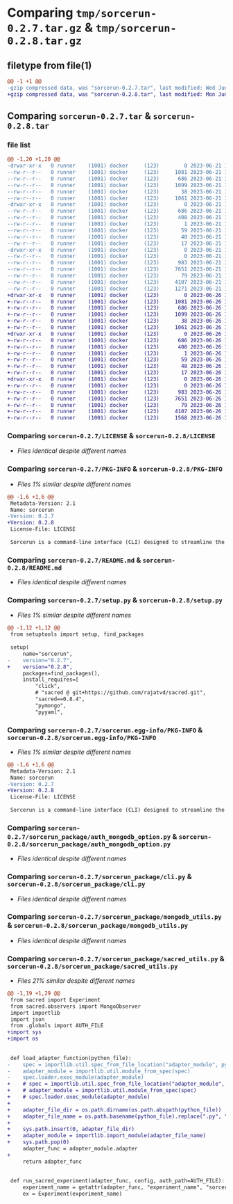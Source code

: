 # Comparing `tmp/sorcerun-0.2.7.tar.gz` & `tmp/sorcerun-0.2.8.tar.gz`

## filetype from file(1)

```diff
@@ -1 +1 @@
-gzip compressed data, was "sorcerun-0.2.7.tar", last modified: Wed Jun 21 17:31:06 2023, max compression
+gzip compressed data, was "sorcerun-0.2.8.tar", last modified: Mon Jun 26 18:42:34 2023, max compression
```

## Comparing `sorcerun-0.2.7.tar` & `sorcerun-0.2.8.tar`

### file list

```diff
@@ -1,20 +1,20 @@
-drwxr-xr-x   0 runner    (1001) docker     (123)        0 2023-06-21 17:31:06.581747 sorcerun-0.2.7/
--rw-r--r--   0 runner    (1001) docker     (123)     1081 2023-06-21 17:30:55.000000 sorcerun-0.2.7/LICENSE
--rw-r--r--   0 runner    (1001) docker     (123)      686 2023-06-21 17:31:06.581747 sorcerun-0.2.7/PKG-INFO
--rw-r--r--   0 runner    (1001) docker     (123)     1099 2023-06-21 17:30:55.000000 sorcerun-0.2.7/README.md
--rw-r--r--   0 runner    (1001) docker     (123)       38 2023-06-21 17:31:06.581747 sorcerun-0.2.7/setup.cfg
--rw-r--r--   0 runner    (1001) docker     (123)     1061 2023-06-21 17:30:55.000000 sorcerun-0.2.7/setup.py
-drwxr-xr-x   0 runner    (1001) docker     (123)        0 2023-06-21 17:31:06.577747 sorcerun-0.2.7/sorcerun.egg-info/
--rw-r--r--   0 runner    (1001) docker     (123)      686 2023-06-21 17:31:06.000000 sorcerun-0.2.7/sorcerun.egg-info/PKG-INFO
--rw-r--r--   0 runner    (1001) docker     (123)      408 2023-06-21 17:31:06.000000 sorcerun-0.2.7/sorcerun.egg-info/SOURCES.txt
--rw-r--r--   0 runner    (1001) docker     (123)        1 2023-06-21 17:31:06.000000 sorcerun-0.2.7/sorcerun.egg-info/dependency_links.txt
--rw-r--r--   0 runner    (1001) docker     (123)       59 2023-06-21 17:31:06.000000 sorcerun-0.2.7/sorcerun.egg-info/entry_points.txt
--rw-r--r--   0 runner    (1001) docker     (123)       48 2023-06-21 17:31:06.000000 sorcerun-0.2.7/sorcerun.egg-info/requires.txt
--rw-r--r--   0 runner    (1001) docker     (123)       17 2023-06-21 17:31:06.000000 sorcerun-0.2.7/sorcerun.egg-info/top_level.txt
-drwxr-xr-x   0 runner    (1001) docker     (123)        0 2023-06-21 17:31:06.581747 sorcerun-0.2.7/sorcerun_package/
--rw-r--r--   0 runner    (1001) docker     (123)        0 2023-06-21 17:30:55.000000 sorcerun-0.2.7/sorcerun_package/__init__.py
--rw-r--r--   0 runner    (1001) docker     (123)      983 2023-06-21 17:30:55.000000 sorcerun-0.2.7/sorcerun_package/auth_mongodb_option.py
--rw-r--r--   0 runner    (1001) docker     (123)     7651 2023-06-21 17:30:55.000000 sorcerun-0.2.7/sorcerun_package/cli.py
--rw-r--r--   0 runner    (1001) docker     (123)       79 2023-06-21 17:30:55.000000 sorcerun-0.2.7/sorcerun_package/globals.py
--rw-r--r--   0 runner    (1001) docker     (123)     4107 2023-06-21 17:30:55.000000 sorcerun-0.2.7/sorcerun_package/mongodb_utils.py
--rw-r--r--   0 runner    (1001) docker     (123)     1271 2023-06-21 17:30:55.000000 sorcerun-0.2.7/sorcerun_package/sacred_utils.py
+drwxr-xr-x   0 runner    (1001) docker     (123)        0 2023-06-26 18:42:34.028813 sorcerun-0.2.8/
+-rw-r--r--   0 runner    (1001) docker     (123)     1081 2023-06-26 18:42:20.000000 sorcerun-0.2.8/LICENSE
+-rw-r--r--   0 runner    (1001) docker     (123)      686 2023-06-26 18:42:34.028813 sorcerun-0.2.8/PKG-INFO
+-rw-r--r--   0 runner    (1001) docker     (123)     1099 2023-06-26 18:42:20.000000 sorcerun-0.2.8/README.md
+-rw-r--r--   0 runner    (1001) docker     (123)       38 2023-06-26 18:42:34.028813 sorcerun-0.2.8/setup.cfg
+-rw-r--r--   0 runner    (1001) docker     (123)     1061 2023-06-26 18:42:20.000000 sorcerun-0.2.8/setup.py
+drwxr-xr-x   0 runner    (1001) docker     (123)        0 2023-06-26 18:42:34.024813 sorcerun-0.2.8/sorcerun.egg-info/
+-rw-r--r--   0 runner    (1001) docker     (123)      686 2023-06-26 18:42:34.000000 sorcerun-0.2.8/sorcerun.egg-info/PKG-INFO
+-rw-r--r--   0 runner    (1001) docker     (123)      408 2023-06-26 18:42:34.000000 sorcerun-0.2.8/sorcerun.egg-info/SOURCES.txt
+-rw-r--r--   0 runner    (1001) docker     (123)        1 2023-06-26 18:42:34.000000 sorcerun-0.2.8/sorcerun.egg-info/dependency_links.txt
+-rw-r--r--   0 runner    (1001) docker     (123)       59 2023-06-26 18:42:34.000000 sorcerun-0.2.8/sorcerun.egg-info/entry_points.txt
+-rw-r--r--   0 runner    (1001) docker     (123)       48 2023-06-26 18:42:34.000000 sorcerun-0.2.8/sorcerun.egg-info/requires.txt
+-rw-r--r--   0 runner    (1001) docker     (123)       17 2023-06-26 18:42:34.000000 sorcerun-0.2.8/sorcerun.egg-info/top_level.txt
+drwxr-xr-x   0 runner    (1001) docker     (123)        0 2023-06-26 18:42:34.028813 sorcerun-0.2.8/sorcerun_package/
+-rw-r--r--   0 runner    (1001) docker     (123)        0 2023-06-26 18:42:20.000000 sorcerun-0.2.8/sorcerun_package/__init__.py
+-rw-r--r--   0 runner    (1001) docker     (123)      983 2023-06-26 18:42:20.000000 sorcerun-0.2.8/sorcerun_package/auth_mongodb_option.py
+-rw-r--r--   0 runner    (1001) docker     (123)     7651 2023-06-26 18:42:20.000000 sorcerun-0.2.8/sorcerun_package/cli.py
+-rw-r--r--   0 runner    (1001) docker     (123)       79 2023-06-26 18:42:20.000000 sorcerun-0.2.8/sorcerun_package/globals.py
+-rw-r--r--   0 runner    (1001) docker     (123)     4107 2023-06-26 18:42:20.000000 sorcerun-0.2.8/sorcerun_package/mongodb_utils.py
+-rw-r--r--   0 runner    (1001) docker     (123)     1568 2023-06-26 18:42:20.000000 sorcerun-0.2.8/sorcerun_package/sacred_utils.py
```

### Comparing `sorcerun-0.2.7/LICENSE` & `sorcerun-0.2.8/LICENSE`

 * *Files identical despite different names*

### Comparing `sorcerun-0.2.7/PKG-INFO` & `sorcerun-0.2.8/PKG-INFO`

 * *Files 1% similar despite different names*

```diff
@@ -1,6 +1,6 @@
 Metadata-Version: 2.1
 Name: sorcerun
-Version: 0.2.7
+Version: 0.2.8
 License-File: LICENSE
 
 Sorcerun is a command-line interface (CLI) designed to streamline the execution and management of computational experiments. It provides built-in support for MongoDB and Sacred, simplifying experiment setup and deployment. Users can configure experiments with a single adapter function, while Sorcerun handles running, logging, and authentication. Additionally, the CLI allows for easy management of MongoDB servers and integrates with the OmniBoard web dashboard for tracking and visualization. Sorcerun aims to facilitate a more efficient experiment lifecycle for researchers, data scientists, and engineers.
```

### Comparing `sorcerun-0.2.7/README.md` & `sorcerun-0.2.8/README.md`

 * *Files identical despite different names*

### Comparing `sorcerun-0.2.7/setup.py` & `sorcerun-0.2.8/setup.py`

 * *Files 1% similar despite different names*

```diff
@@ -1,12 +1,12 @@
 from setuptools import setup, find_packages
 
 setup(
     name="sorcerun",
-    version="0.2.7",
+    version="0.2.8",
     packages=find_packages(),
     install_requires=[
         "click",
         # "sacred @ git+https://github.com/rajatvd/sacred.git",
         "sacred==0.8.4",
         "pymongo",
         "pyyaml",
```

### Comparing `sorcerun-0.2.7/sorcerun.egg-info/PKG-INFO` & `sorcerun-0.2.8/sorcerun.egg-info/PKG-INFO`

 * *Files 1% similar despite different names*

```diff
@@ -1,6 +1,6 @@
 Metadata-Version: 2.1
 Name: sorcerun
-Version: 0.2.7
+Version: 0.2.8
 License-File: LICENSE
 
 Sorcerun is a command-line interface (CLI) designed to streamline the execution and management of computational experiments. It provides built-in support for MongoDB and Sacred, simplifying experiment setup and deployment. Users can configure experiments with a single adapter function, while Sorcerun handles running, logging, and authentication. Additionally, the CLI allows for easy management of MongoDB servers and integrates with the OmniBoard web dashboard for tracking and visualization. Sorcerun aims to facilitate a more efficient experiment lifecycle for researchers, data scientists, and engineers.
```

### Comparing `sorcerun-0.2.7/sorcerun_package/auth_mongodb_option.py` & `sorcerun-0.2.8/sorcerun_package/auth_mongodb_option.py`

 * *Files identical despite different names*

### Comparing `sorcerun-0.2.7/sorcerun_package/cli.py` & `sorcerun-0.2.8/sorcerun_package/cli.py`

 * *Files identical despite different names*

### Comparing `sorcerun-0.2.7/sorcerun_package/mongodb_utils.py` & `sorcerun-0.2.8/sorcerun_package/mongodb_utils.py`

 * *Files identical despite different names*

### Comparing `sorcerun-0.2.7/sorcerun_package/sacred_utils.py` & `sorcerun-0.2.8/sorcerun_package/sacred_utils.py`

 * *Files 21% similar despite different names*

```diff
@@ -1,19 +1,29 @@
 from sacred import Experiment
 from sacred.observers import MongoObserver
 import importlib
 import json
 from .globals import AUTH_FILE
+import sys
+import os
 
 
 def load_adapter_function(python_file):
-    spec = importlib.util.spec_from_file_location("adapter_module", python_file)
-    adapter_module = importlib.util.module_from_spec(spec)
-    spec.loader.exec_module(adapter_module)
+    # spec = importlib.util.spec_from_file_location("adapter_module", python_file)
+    # adapter_module = importlib.util.module_from_spec(spec)
+    # spec.loader.exec_module(adapter_module)
+
+    adapter_file_dir = os.path.dirname(os.path.abspath(python_file))
+    adapter_file_name = os.path.basename(python_file).replace(".py", "")
+
+    sys.path.insert(0, adapter_file_dir)
+    adapter_module = importlib.import_module(adapter_file_name)
+    sys.path.pop(0)
     adapter_func = adapter_module.adapter
+
     return adapter_func
 
 
 def run_sacred_experiment(adapter_func, config, auth_path=AUTH_FILE):
     experiment_name = getattr(adapter_func, "experiment_name", "sorcerun_experiment")
     ex = Experiment(experiment_name)
```

